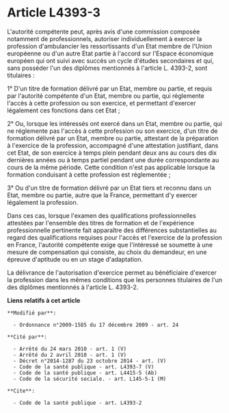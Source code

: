 # Article L4393-3

L'autorité compétente peut, après avis d'une commission composée notamment de professionnels, autoriser individuellement à
exercer la profession d'ambulancier les ressortissants d'un Etat membre de l'Union européenne ou d'un autre Etat partie à
l'accord sur l'Espace économique européen qui ont suivi avec succès un cycle d'études secondaires et qui, sans posséder l'un
des diplômes mentionnés à l'article L. 4393-2, sont titulaires : 

1° D'un titre de formation délivré par un Etat, membre ou partie, et requis par l'autorité compétente d'un Etat, membre ou
partie, qui réglemente l'accès à cette profession ou son exercice, et permettant d'exercer légalement ces fonctions dans cet
Etat ; 

2° Ou, lorsque les intéressés ont exercé dans un Etat, membre ou partie, qui ne réglemente pas l'accès à cette profession ou
son exercice, d'un titre de formation délivré par un Etat, membre ou partie, attestant de la préparation à l'exercice de la
profession, accompagné d'une attestation justifiant, dans cet Etat, de son exercice à temps plein pendant deux ans au cours
des dix dernières années ou à temps partiel pendant une durée correspondante au cours de la même période. Cette condition
n'est pas applicable lorsque la formation conduisant à cette profession est réglementée ; 

3° Ou d'un titre de formation délivré par un Etat tiers et reconnu dans un Etat, membre ou partie, autre que la France,
permettant d'y exercer légalement la profession. 

Dans ces cas, lorsque l'examen des qualifications professionnelles attestées par l'ensemble des titres de formation et de
l'expérience professionnelle pertinente fait apparaître des différences substantielles au regard des qualifications requises
pour l'accès et l'exercice de la profession en France, l'autorité compétente exige que l'intéressé se soumette à une mesure
de compensation qui consiste, au choix du demandeur, en une épreuve d'aptitude ou en un stage d'adaptation. 

La délivrance de l'autorisation d'exercice permet au bénéficiaire d'exercer la profession dans les mêmes conditions que les
personnes titulaires de l'un des diplômes mentionnés à l'article L. 4393-2.

**Liens relatifs à cet article**

	**Modifié par**:

	  - Ordonnance n°2009-1585 du 17 décembre 2009 - art. 24

	**Cité par**:

	  - Arrêté du 24 mars 2010 - art. 1 (V)
	  - Arrêté du 2 avril 2010 - art. 1 (V)
	  - Décret n°2014-1287 du 23 octobre 2014 - art. (V)
	  - Code de la santé publique - art. L4393-7 (V)
	  - Code de la santé publique - art. L4415-5 (Ab)
	  - Code de la sécurité sociale. - art. L145-5-1 (M)

	**Cite**:

	  - Code de la santé publique - art. L4393-2

